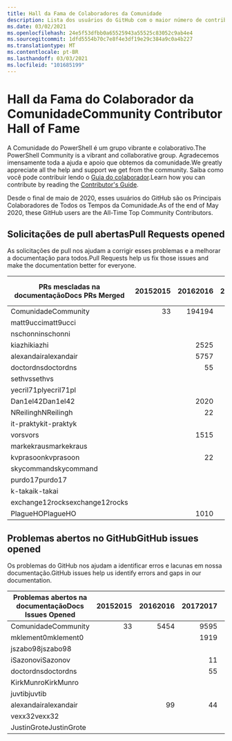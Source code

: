 ```yaml
---
title: Hall da Fama de Colaboradores da Comunidade
description: Lista dos usuários do GitHub com o maior número de contribuições para o projeto PowerShell-Doc.
ms.date: 03/02/2021
ms.openlocfilehash: 24e5f53dfbb0a65525943a55525c83052c9ab4e4
ms.sourcegitcommit: 1dfd5554b70c7e8f4e3df19e29c384a9c0a4b227
ms.translationtype: MT
ms.contentlocale: pt-BR
ms.lasthandoff: 03/03/2021
ms.locfileid: "101685199"
---
```

# <a name="community-contributor-hall-of-fame"></a><span data-ttu-id="7b8bd-103">Hall da Fama do Colaborador da Comunidade</span><span class="sxs-lookup"><span data-stu-id="7b8bd-103">Community Contributor Hall of Fame</span></span>

<span data-ttu-id="7b8bd-104">A Comunidade do PowerShell é um grupo vibrante e colaborativo.</span><span class="sxs-lookup"><span data-stu-id="7b8bd-104">The PowerShell Community is a vibrant and collaborative group.</span></span> <span data-ttu-id="7b8bd-105">Agradecemos imensamente toda a ajuda e apoio que obtemos da comunidade.</span><span class="sxs-lookup"><span data-stu-id="7b8bd-105">We greatly appreciate all the help and support we get from the community.</span></span> <span data-ttu-id="7b8bd-106">Saiba como você pode contribuir lendo o [Guia do colaborador][contrib].</span><span class="sxs-lookup"><span data-stu-id="7b8bd-106">Learn how you can contribute by reading the [Contributor's Guide][contrib].</span></span>

<span data-ttu-id="7b8bd-107">Desde o final de maio de 2020, esses usuários do GitHub são os Principais Colaboradores de Todos os Tempos da Comunidade.</span><span class="sxs-lookup"><span data-stu-id="7b8bd-107">As of the end of May 2020, these GitHub users are the All-Time Top Community Contributors.</span></span>

## <a name="pull-requests-opened"></a><span data-ttu-id="7b8bd-108">Solicitações de pull abertas</span><span class="sxs-lookup"><span data-stu-id="7b8bd-108">Pull Requests opened</span></span>

<span data-ttu-id="7b8bd-109">As solicitações de pull nos ajudam a corrigir esses problemas e a melhorar a documentação para todos.</span><span class="sxs-lookup"><span data-stu-id="7b8bd-109">Pull Requests help us fix those issues and make the documentation better for everyone.</span></span>

| <span data-ttu-id="7b8bd-110">PRs mescladas na documentação</span><span class="sxs-lookup"><span data-stu-id="7b8bd-110">Docs PRs Merged</span></span> | <span data-ttu-id="7b8bd-111">2015</span><span class="sxs-lookup"><span data-stu-id="7b8bd-111">2015</span></span> | <span data-ttu-id="7b8bd-112">2016</span><span class="sxs-lookup"><span data-stu-id="7b8bd-112">2016</span></span> | <span data-ttu-id="7b8bd-113">2017</span><span class="sxs-lookup"><span data-stu-id="7b8bd-113">2017</span></span> | <span data-ttu-id="7b8bd-114">2018</span><span class="sxs-lookup"><span data-stu-id="7b8bd-114">2018</span></span> | <span data-ttu-id="7b8bd-115">2019</span><span class="sxs-lookup"><span data-stu-id="7b8bd-115">2019</span></span> | <span data-ttu-id="7b8bd-116">2020</span><span class="sxs-lookup"><span data-stu-id="7b8bd-116">2020</span></span> | <span data-ttu-id="7b8bd-117">2021</span><span class="sxs-lookup"><span data-stu-id="7b8bd-117">2021</span></span> | <span data-ttu-id="7b8bd-118">Grande Total</span><span class="sxs-lookup"><span data-stu-id="7b8bd-118">Grand Total</span></span> |
| --------------- | ---: | ---: | ---: | ---: | ---: | ---: | ---: | ----------: |
| <span data-ttu-id="7b8bd-119">Comunidade</span><span class="sxs-lookup"><span data-stu-id="7b8bd-119">Community</span></span>       |    <span data-ttu-id="7b8bd-120">3</span><span class="sxs-lookup"><span data-stu-id="7b8bd-120">3</span></span> |  <span data-ttu-id="7b8bd-121">194</span><span class="sxs-lookup"><span data-stu-id="7b8bd-121">194</span></span> |  <span data-ttu-id="7b8bd-122">446</span><span class="sxs-lookup"><span data-stu-id="7b8bd-122">446</span></span> |  <span data-ttu-id="7b8bd-123">467</span><span class="sxs-lookup"><span data-stu-id="7b8bd-123">467</span></span> |  <span data-ttu-id="7b8bd-124">321</span><span class="sxs-lookup"><span data-stu-id="7b8bd-124">321</span></span> |  <span data-ttu-id="7b8bd-125">162</span><span class="sxs-lookup"><span data-stu-id="7b8bd-125">162</span></span> |   <span data-ttu-id="7b8bd-126">26</span><span class="sxs-lookup"><span data-stu-id="7b8bd-126">26</span></span> |        <span data-ttu-id="7b8bd-127">1619</span><span class="sxs-lookup"><span data-stu-id="7b8bd-127">1619</span></span> |
| <span data-ttu-id="7b8bd-128">matt9ucci</span><span class="sxs-lookup"><span data-stu-id="7b8bd-128">matt9ucci</span></span>       |      |      |  <span data-ttu-id="7b8bd-129">157</span><span class="sxs-lookup"><span data-stu-id="7b8bd-129">157</span></span> |   <span data-ttu-id="7b8bd-130">80</span><span class="sxs-lookup"><span data-stu-id="7b8bd-130">80</span></span> |   <span data-ttu-id="7b8bd-131">30</span><span class="sxs-lookup"><span data-stu-id="7b8bd-131">30</span></span> |    <span data-ttu-id="7b8bd-132">1</span><span class="sxs-lookup"><span data-stu-id="7b8bd-132">1</span></span> |    <span data-ttu-id="7b8bd-133">1</span><span class="sxs-lookup"><span data-stu-id="7b8bd-133">1</span></span> |         <span data-ttu-id="7b8bd-134">269</span><span class="sxs-lookup"><span data-stu-id="7b8bd-134">269</span></span> |
| <span data-ttu-id="7b8bd-135">nschonni</span><span class="sxs-lookup"><span data-stu-id="7b8bd-135">nschonni</span></span>        |      |      |      |   <span data-ttu-id="7b8bd-136">14</span><span class="sxs-lookup"><span data-stu-id="7b8bd-136">14</span></span> |  <span data-ttu-id="7b8bd-137">138</span><span class="sxs-lookup"><span data-stu-id="7b8bd-137">138</span></span> |   <span data-ttu-id="7b8bd-138">10</span><span class="sxs-lookup"><span data-stu-id="7b8bd-138">10</span></span> |      |         <span data-ttu-id="7b8bd-139">162</span><span class="sxs-lookup"><span data-stu-id="7b8bd-139">162</span></span> |
| <span data-ttu-id="7b8bd-140">kiazhi</span><span class="sxs-lookup"><span data-stu-id="7b8bd-140">kiazhi</span></span>          |      |   <span data-ttu-id="7b8bd-141">25</span><span class="sxs-lookup"><span data-stu-id="7b8bd-141">25</span></span> |   <span data-ttu-id="7b8bd-142">78</span><span class="sxs-lookup"><span data-stu-id="7b8bd-142">78</span></span> |   <span data-ttu-id="7b8bd-143">12</span><span class="sxs-lookup"><span data-stu-id="7b8bd-143">12</span></span> |      |      |      |         <span data-ttu-id="7b8bd-144">115</span><span class="sxs-lookup"><span data-stu-id="7b8bd-144">115</span></span> |
| <span data-ttu-id="7b8bd-145">alexandair</span><span class="sxs-lookup"><span data-stu-id="7b8bd-145">alexandair</span></span>      |      |   <span data-ttu-id="7b8bd-146">57</span><span class="sxs-lookup"><span data-stu-id="7b8bd-146">57</span></span> |    <span data-ttu-id="7b8bd-147">7</span><span class="sxs-lookup"><span data-stu-id="7b8bd-147">7</span></span> |   <span data-ttu-id="7b8bd-148">26</span><span class="sxs-lookup"><span data-stu-id="7b8bd-148">26</span></span> |    <span data-ttu-id="7b8bd-149">2</span><span class="sxs-lookup"><span data-stu-id="7b8bd-149">2</span></span> |    <span data-ttu-id="7b8bd-150">1</span><span class="sxs-lookup"><span data-stu-id="7b8bd-150">1</span></span> |      |          <span data-ttu-id="7b8bd-151">93</span><span class="sxs-lookup"><span data-stu-id="7b8bd-151">93</span></span> |
| <span data-ttu-id="7b8bd-152">doctordns</span><span class="sxs-lookup"><span data-stu-id="7b8bd-152">doctordns</span></span>       |      |    <span data-ttu-id="7b8bd-153">5</span><span class="sxs-lookup"><span data-stu-id="7b8bd-153">5</span></span> |   <span data-ttu-id="7b8bd-154">32</span><span class="sxs-lookup"><span data-stu-id="7b8bd-154">32</span></span> |   <span data-ttu-id="7b8bd-155">20</span><span class="sxs-lookup"><span data-stu-id="7b8bd-155">20</span></span> |    <span data-ttu-id="7b8bd-156">7</span><span class="sxs-lookup"><span data-stu-id="7b8bd-156">7</span></span> |    <span data-ttu-id="7b8bd-157">9</span><span class="sxs-lookup"><span data-stu-id="7b8bd-157">9</span></span> |      |          <span data-ttu-id="7b8bd-158">73</span><span class="sxs-lookup"><span data-stu-id="7b8bd-158">73</span></span> |
| <span data-ttu-id="7b8bd-159">sethvs</span><span class="sxs-lookup"><span data-stu-id="7b8bd-159">sethvs</span></span>          |      |      |    <span data-ttu-id="7b8bd-160">1</span><span class="sxs-lookup"><span data-stu-id="7b8bd-160">1</span></span> |   <span data-ttu-id="7b8bd-161">44</span><span class="sxs-lookup"><span data-stu-id="7b8bd-161">44</span></span> |      |   <span data-ttu-id="7b8bd-162">20</span><span class="sxs-lookup"><span data-stu-id="7b8bd-162">20</span></span> |      |          <span data-ttu-id="7b8bd-163">65</span><span class="sxs-lookup"><span data-stu-id="7b8bd-163">65</span></span> |
| <span data-ttu-id="7b8bd-164">yecril71pl</span><span class="sxs-lookup"><span data-stu-id="7b8bd-164">yecril71pl</span></span>      |      |      |      |      |      |   <span data-ttu-id="7b8bd-165">21</span><span class="sxs-lookup"><span data-stu-id="7b8bd-165">21</span></span> |      |          <span data-ttu-id="7b8bd-166">21</span><span class="sxs-lookup"><span data-stu-id="7b8bd-166">21</span></span> |
| <span data-ttu-id="7b8bd-167">Dan1el42</span><span class="sxs-lookup"><span data-stu-id="7b8bd-167">Dan1el42</span></span>        |      |   <span data-ttu-id="7b8bd-168">20</span><span class="sxs-lookup"><span data-stu-id="7b8bd-168">20</span></span> |      |      |      |      |      |          <span data-ttu-id="7b8bd-169">20</span><span class="sxs-lookup"><span data-stu-id="7b8bd-169">20</span></span> |
| <span data-ttu-id="7b8bd-170">NReilingh</span><span class="sxs-lookup"><span data-stu-id="7b8bd-170">NReilingh</span></span>       |      |    <span data-ttu-id="7b8bd-171">2</span><span class="sxs-lookup"><span data-stu-id="7b8bd-171">2</span></span> |      |   <span data-ttu-id="7b8bd-172">13</span><span class="sxs-lookup"><span data-stu-id="7b8bd-172">13</span></span> |    <span data-ttu-id="7b8bd-173">3</span><span class="sxs-lookup"><span data-stu-id="7b8bd-173">3</span></span> |      |      |          <span data-ttu-id="7b8bd-174">18</span><span class="sxs-lookup"><span data-stu-id="7b8bd-174">18</span></span> |
| <span data-ttu-id="7b8bd-175">it-praktyk</span><span class="sxs-lookup"><span data-stu-id="7b8bd-175">it-praktyk</span></span>      |      |      |      |   <span data-ttu-id="7b8bd-176">16</span><span class="sxs-lookup"><span data-stu-id="7b8bd-176">16</span></span> |    <span data-ttu-id="7b8bd-177">1</span><span class="sxs-lookup"><span data-stu-id="7b8bd-177">1</span></span> |      |      |          <span data-ttu-id="7b8bd-178">17</span><span class="sxs-lookup"><span data-stu-id="7b8bd-178">17</span></span> |
| <span data-ttu-id="7b8bd-179">vors</span><span class="sxs-lookup"><span data-stu-id="7b8bd-179">vors</span></span>            |      |   <span data-ttu-id="7b8bd-180">15</span><span class="sxs-lookup"><span data-stu-id="7b8bd-180">15</span></span> |    <span data-ttu-id="7b8bd-181">1</span><span class="sxs-lookup"><span data-stu-id="7b8bd-181">1</span></span> |      |      |      |      |          <span data-ttu-id="7b8bd-182">16</span><span class="sxs-lookup"><span data-stu-id="7b8bd-182">16</span></span> |
| <span data-ttu-id="7b8bd-183">markekraus</span><span class="sxs-lookup"><span data-stu-id="7b8bd-183">markekraus</span></span>      |      |      |   <span data-ttu-id="7b8bd-184">11</span><span class="sxs-lookup"><span data-stu-id="7b8bd-184">11</span></span> |    <span data-ttu-id="7b8bd-185">5</span><span class="sxs-lookup"><span data-stu-id="7b8bd-185">5</span></span> |      |      |      |          <span data-ttu-id="7b8bd-186">16</span><span class="sxs-lookup"><span data-stu-id="7b8bd-186">16</span></span> |
| <span data-ttu-id="7b8bd-187">kvprasoon</span><span class="sxs-lookup"><span data-stu-id="7b8bd-187">kvprasoon</span></span>       |      |    <span data-ttu-id="7b8bd-188">2</span><span class="sxs-lookup"><span data-stu-id="7b8bd-188">2</span></span> |    <span data-ttu-id="7b8bd-189">1</span><span class="sxs-lookup"><span data-stu-id="7b8bd-189">1</span></span> |    <span data-ttu-id="7b8bd-190">7</span><span class="sxs-lookup"><span data-stu-id="7b8bd-190">7</span></span> |    <span data-ttu-id="7b8bd-191">2</span><span class="sxs-lookup"><span data-stu-id="7b8bd-191">2</span></span> |    <span data-ttu-id="7b8bd-192">2</span><span class="sxs-lookup"><span data-stu-id="7b8bd-192">2</span></span> |      |          <span data-ttu-id="7b8bd-193">14</span><span class="sxs-lookup"><span data-stu-id="7b8bd-193">14</span></span> |
| <span data-ttu-id="7b8bd-194">skycommand</span><span class="sxs-lookup"><span data-stu-id="7b8bd-194">skycommand</span></span>      |      |      |    <span data-ttu-id="7b8bd-195">1</span><span class="sxs-lookup"><span data-stu-id="7b8bd-195">1</span></span> |    <span data-ttu-id="7b8bd-196">3</span><span class="sxs-lookup"><span data-stu-id="7b8bd-196">3</span></span> |    <span data-ttu-id="7b8bd-197">3</span><span class="sxs-lookup"><span data-stu-id="7b8bd-197">3</span></span> |    <span data-ttu-id="7b8bd-198">6</span><span class="sxs-lookup"><span data-stu-id="7b8bd-198">6</span></span> |      |          <span data-ttu-id="7b8bd-199">13</span><span class="sxs-lookup"><span data-stu-id="7b8bd-199">13</span></span> |
| <span data-ttu-id="7b8bd-200">purdo17</span><span class="sxs-lookup"><span data-stu-id="7b8bd-200">purdo17</span></span>         |      |      |      |   <span data-ttu-id="7b8bd-201">13</span><span class="sxs-lookup"><span data-stu-id="7b8bd-201">13</span></span> |      |      |      |          <span data-ttu-id="7b8bd-202">13</span><span class="sxs-lookup"><span data-stu-id="7b8bd-202">13</span></span> |
| <span data-ttu-id="7b8bd-203">k-takai</span><span class="sxs-lookup"><span data-stu-id="7b8bd-203">k-takai</span></span>         |      |      |      |    <span data-ttu-id="7b8bd-204">5</span><span class="sxs-lookup"><span data-stu-id="7b8bd-204">5</span></span> |    <span data-ttu-id="7b8bd-205">1</span><span class="sxs-lookup"><span data-stu-id="7b8bd-205">1</span></span> |    <span data-ttu-id="7b8bd-206">7</span><span class="sxs-lookup"><span data-stu-id="7b8bd-206">7</span></span> |      |          <span data-ttu-id="7b8bd-207">13</span><span class="sxs-lookup"><span data-stu-id="7b8bd-207">13</span></span> |
| <span data-ttu-id="7b8bd-208">exchange12rocks</span><span class="sxs-lookup"><span data-stu-id="7b8bd-208">exchange12rocks</span></span> |      |      |    <span data-ttu-id="7b8bd-209">7</span><span class="sxs-lookup"><span data-stu-id="7b8bd-209">7</span></span> |    <span data-ttu-id="7b8bd-210">3</span><span class="sxs-lookup"><span data-stu-id="7b8bd-210">3</span></span> |      |      |    <span data-ttu-id="7b8bd-211">1</span><span class="sxs-lookup"><span data-stu-id="7b8bd-211">1</span></span> |          <span data-ttu-id="7b8bd-212">11</span><span class="sxs-lookup"><span data-stu-id="7b8bd-212">11</span></span> |
| <span data-ttu-id="7b8bd-213">PlagueHO</span><span class="sxs-lookup"><span data-stu-id="7b8bd-213">PlagueHO</span></span>        |      |   <span data-ttu-id="7b8bd-214">10</span><span class="sxs-lookup"><span data-stu-id="7b8bd-214">10</span></span> |      |      |    <span data-ttu-id="7b8bd-215">1</span><span class="sxs-lookup"><span data-stu-id="7b8bd-215">1</span></span> |      |      |          <span data-ttu-id="7b8bd-216">11</span><span class="sxs-lookup"><span data-stu-id="7b8bd-216">11</span></span> |

## <a name="github-issues-opened"></a><span data-ttu-id="7b8bd-217">Problemas abertos no GitHub</span><span class="sxs-lookup"><span data-stu-id="7b8bd-217">GitHub issues opened</span></span>

<span data-ttu-id="7b8bd-218">Os problemas do GitHub nos ajudam a identificar erros e lacunas em nossa documentação.</span><span class="sxs-lookup"><span data-stu-id="7b8bd-218">GitHub issues help us identify errors and gaps in our documentation.</span></span>

| <span data-ttu-id="7b8bd-219">Problemas abertos na documentação</span><span class="sxs-lookup"><span data-stu-id="7b8bd-219">Docs Issues Opened</span></span> | <span data-ttu-id="7b8bd-220">2015</span><span class="sxs-lookup"><span data-stu-id="7b8bd-220">2015</span></span> | <span data-ttu-id="7b8bd-221">2016</span><span class="sxs-lookup"><span data-stu-id="7b8bd-221">2016</span></span> | <span data-ttu-id="7b8bd-222">2017</span><span class="sxs-lookup"><span data-stu-id="7b8bd-222">2017</span></span> | <span data-ttu-id="7b8bd-223">2018</span><span class="sxs-lookup"><span data-stu-id="7b8bd-223">2018</span></span> | <span data-ttu-id="7b8bd-224">2019</span><span class="sxs-lookup"><span data-stu-id="7b8bd-224">2019</span></span> | <span data-ttu-id="7b8bd-225">2020</span><span class="sxs-lookup"><span data-stu-id="7b8bd-225">2020</span></span> | <span data-ttu-id="7b8bd-226">2021</span><span class="sxs-lookup"><span data-stu-id="7b8bd-226">2021</span></span> | <span data-ttu-id="7b8bd-227">Grande Total</span><span class="sxs-lookup"><span data-stu-id="7b8bd-227">Grand Total</span></span> |
| ------------------ | ---: | ---: | ---: | ---: | ---: | ---: | ---: | ----------: |
| <span data-ttu-id="7b8bd-228">Comunidade</span><span class="sxs-lookup"><span data-stu-id="7b8bd-228">Community</span></span>          |    <span data-ttu-id="7b8bd-229">3</span><span class="sxs-lookup"><span data-stu-id="7b8bd-229">3</span></span> |   <span data-ttu-id="7b8bd-230">54</span><span class="sxs-lookup"><span data-stu-id="7b8bd-230">54</span></span> |   <span data-ttu-id="7b8bd-231">95</span><span class="sxs-lookup"><span data-stu-id="7b8bd-231">95</span></span> |  <span data-ttu-id="7b8bd-232">213</span><span class="sxs-lookup"><span data-stu-id="7b8bd-232">213</span></span> |  <span data-ttu-id="7b8bd-233">575</span><span class="sxs-lookup"><span data-stu-id="7b8bd-233">575</span></span> |  <span data-ttu-id="7b8bd-234">584</span><span class="sxs-lookup"><span data-stu-id="7b8bd-234">584</span></span> |   <span data-ttu-id="7b8bd-235">70</span><span class="sxs-lookup"><span data-stu-id="7b8bd-235">70</span></span> |        <span data-ttu-id="7b8bd-236">1594</span><span class="sxs-lookup"><span data-stu-id="7b8bd-236">1594</span></span> |
| <span data-ttu-id="7b8bd-237">mklement0</span><span class="sxs-lookup"><span data-stu-id="7b8bd-237">mklement0</span></span>          |      |      |   <span data-ttu-id="7b8bd-238">19</span><span class="sxs-lookup"><span data-stu-id="7b8bd-238">19</span></span> |   <span data-ttu-id="7b8bd-239">60</span><span class="sxs-lookup"><span data-stu-id="7b8bd-239">60</span></span> |   <span data-ttu-id="7b8bd-240">56</span><span class="sxs-lookup"><span data-stu-id="7b8bd-240">56</span></span> |   <span data-ttu-id="7b8bd-241">61</span><span class="sxs-lookup"><span data-stu-id="7b8bd-241">61</span></span> |    <span data-ttu-id="7b8bd-242">2</span><span class="sxs-lookup"><span data-stu-id="7b8bd-242">2</span></span> |         <span data-ttu-id="7b8bd-243">198</span><span class="sxs-lookup"><span data-stu-id="7b8bd-243">198</span></span> |
| <span data-ttu-id="7b8bd-244">jszabo98</span><span class="sxs-lookup"><span data-stu-id="7b8bd-244">jszabo98</span></span>           |      |      |      |    <span data-ttu-id="7b8bd-245">2</span><span class="sxs-lookup"><span data-stu-id="7b8bd-245">2</span></span> |   <span data-ttu-id="7b8bd-246">15</span><span class="sxs-lookup"><span data-stu-id="7b8bd-246">15</span></span> |    <span data-ttu-id="7b8bd-247">6</span><span class="sxs-lookup"><span data-stu-id="7b8bd-247">6</span></span> |      |          <span data-ttu-id="7b8bd-248">23</span><span class="sxs-lookup"><span data-stu-id="7b8bd-248">23</span></span> |
| <span data-ttu-id="7b8bd-249">iSazonov</span><span class="sxs-lookup"><span data-stu-id="7b8bd-249">iSazonov</span></span>           |      |      |    <span data-ttu-id="7b8bd-250">1</span><span class="sxs-lookup"><span data-stu-id="7b8bd-250">1</span></span> |    <span data-ttu-id="7b8bd-251">4</span><span class="sxs-lookup"><span data-stu-id="7b8bd-251">4</span></span> |   <span data-ttu-id="7b8bd-252">10</span><span class="sxs-lookup"><span data-stu-id="7b8bd-252">10</span></span> |    <span data-ttu-id="7b8bd-253">8</span><span class="sxs-lookup"><span data-stu-id="7b8bd-253">8</span></span> |      |          <span data-ttu-id="7b8bd-254">23</span><span class="sxs-lookup"><span data-stu-id="7b8bd-254">23</span></span> |
| <span data-ttu-id="7b8bd-255">doctordns</span><span class="sxs-lookup"><span data-stu-id="7b8bd-255">doctordns</span></span>          |      |      |    <span data-ttu-id="7b8bd-256">5</span><span class="sxs-lookup"><span data-stu-id="7b8bd-256">5</span></span> |    <span data-ttu-id="7b8bd-257">3</span><span class="sxs-lookup"><span data-stu-id="7b8bd-257">3</span></span> |    <span data-ttu-id="7b8bd-258">5</span><span class="sxs-lookup"><span data-stu-id="7b8bd-258">5</span></span> |    <span data-ttu-id="7b8bd-259">7</span><span class="sxs-lookup"><span data-stu-id="7b8bd-259">7</span></span> |      |          <span data-ttu-id="7b8bd-260">20</span><span class="sxs-lookup"><span data-stu-id="7b8bd-260">20</span></span> |
| <span data-ttu-id="7b8bd-261">KirkMunro</span><span class="sxs-lookup"><span data-stu-id="7b8bd-261">KirkMunro</span></span>          |      |      |      |    <span data-ttu-id="7b8bd-262">7</span><span class="sxs-lookup"><span data-stu-id="7b8bd-262">7</span></span> |    <span data-ttu-id="7b8bd-263">7</span><span class="sxs-lookup"><span data-stu-id="7b8bd-263">7</span></span> |    <span data-ttu-id="7b8bd-264">1</span><span class="sxs-lookup"><span data-stu-id="7b8bd-264">1</span></span> |      |          <span data-ttu-id="7b8bd-265">15</span><span class="sxs-lookup"><span data-stu-id="7b8bd-265">15</span></span> |
| <span data-ttu-id="7b8bd-266">juvtib</span><span class="sxs-lookup"><span data-stu-id="7b8bd-266">juvtib</span></span>             |      |      |      |      |      |   <span data-ttu-id="7b8bd-267">15</span><span class="sxs-lookup"><span data-stu-id="7b8bd-267">15</span></span> |      |          <span data-ttu-id="7b8bd-268">15</span><span class="sxs-lookup"><span data-stu-id="7b8bd-268">15</span></span> |
| <span data-ttu-id="7b8bd-269">alexandair</span><span class="sxs-lookup"><span data-stu-id="7b8bd-269">alexandair</span></span>         |      |    <span data-ttu-id="7b8bd-270">9</span><span class="sxs-lookup"><span data-stu-id="7b8bd-270">9</span></span> |    <span data-ttu-id="7b8bd-271">4</span><span class="sxs-lookup"><span data-stu-id="7b8bd-271">4</span></span> |    <span data-ttu-id="7b8bd-272">2</span><span class="sxs-lookup"><span data-stu-id="7b8bd-272">2</span></span> |      |      |      |          <span data-ttu-id="7b8bd-273">15</span><span class="sxs-lookup"><span data-stu-id="7b8bd-273">15</span></span> |
| <span data-ttu-id="7b8bd-274">vexx32</span><span class="sxs-lookup"><span data-stu-id="7b8bd-274">vexx32</span></span>             |      |      |      |    <span data-ttu-id="7b8bd-275">3</span><span class="sxs-lookup"><span data-stu-id="7b8bd-275">3</span></span> |   <span data-ttu-id="7b8bd-276">11</span><span class="sxs-lookup"><span data-stu-id="7b8bd-276">11</span></span> |      |      |          <span data-ttu-id="7b8bd-277">14</span><span class="sxs-lookup"><span data-stu-id="7b8bd-277">14</span></span> |
| <span data-ttu-id="7b8bd-278">JustinGrote</span><span class="sxs-lookup"><span data-stu-id="7b8bd-278">JustinGrote</span></span>        |      |      |      |    <span data-ttu-id="7b8bd-279">1</span><span class="sxs-lookup"><span data-stu-id="7b8bd-279">1</span></span> |    <span data-ttu-id="7b8bd-280">3</span><span class="sxs-lookup"><span data-stu-id="7b8bd-280">3</span></span> |    <span data-ttu-id="7b8bd-281">6</span><span class="sxs-lookup"><span data-stu-id="7b8bd-281">6</span></span> |      |          <span data-ttu-id="7b8bd-282">10</span><span class="sxs-lookup"><span data-stu-id="7b8bd-282">10</span></span> |

<!-- Link references -->
[contrib]: contributing/overview.md
